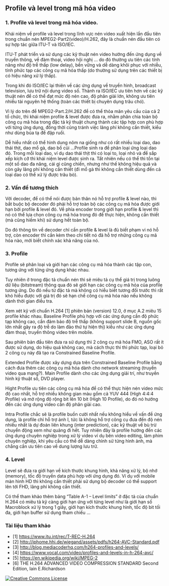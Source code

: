 ## Profile và level trong mã hóa video

### 1. Profile và level trong mã hóa video.

Khái niệm về profile và level trong lĩnh vực nén video xuất hiện lần đầu tiên trong chuẩn nén MPEG2-Part2(video)/H.262, đây là chuẩn nén đầu tiên có sự hợp tác giữa ITU-T và ISO/IEC.

ITU-T phát triển và sử dụng các kỹ thuật nén video hướng đến ứng dụng về truyền thông, về đàm thoại, video hội nghị … do đó thường ưu tiên các tính năng như độ trễ thấp (low delay), bền vững và dễ dàng khôi phục với nhiễu, tính phức tạp các công cụ mã hóa thấp (do thường sử dụng trên các thiết bị có hiệu năng xử lý thấp).

Trong khi đó ISO/IEC lại thiên về các ứng dụng về truyền hình, broadcast television, lưu trữ nội dung video số. Thành ra ISO/IEC ưu tiên hơn về các kỹ thuật nén để có thể đạt mức độ nén cao, độ phân giải lớn, không ưu tiên nhiều tài nguyên hệ thống (toàn các thiết bị chuyên dụng trâu chó).

Vì lý do trên để MPEG2-Part.2/H.262 để có thể thỏa mãn yêu cầu của cả 2 tổ chức, thì khái niệm profile & level được đưa ra, nhằm phân chia toàn bộ công cụ mã hóa trong đặc tả kỹ thuật chung thành các tập hợp con phù hợp với từng ứng dụng, đồng thời cũng tránh việc lãng phí không cần thiết, kiểu như dùng búa tạ để đập ruồi.

Dễ hiểu nhất có thể hình dung nôm na giống như có rất nhiều loại dao, dao thái thịt, dao mổ gà, dao bổ củi …Profile sinh ra để phân loại ứng loại dao đó. Trong mỗi loại dao, ví dụ dao thái thịt thì có loại to, loại nhỏ và để sắp xếp kích cỡ thì khái niệm level được sinh ra. Tất nhiên nếu có thể thì tồn tại một số dao đa năng, cái gì cũng chiến, nhưng như thế không hiệu quả và còn gây lãng phí không cần thiết (đi mổ gà thì không cần thiết dùng đến cả loại dao có thể xử lý được trâu bò). 

### 2. Vấn đề tương thích

Với decoder, để có thể nói được bản thân nó hỗ trợ profile & level nào, thì bắt buộc bộ decoder đó phải hỗ trợ toàn bộ các công cụ mã hóa được giới hạn bởi profile & level đó. Về phía encoder trong giới hạn profile & level thì nó có thể lựa chọn công cụ mã hóa trong đó để thực hiện, không cần thiết (mà cũng hiếm khi) sử dụng hết toàn bộ.

Do đó thông tin về decoder chỉ cần profile & level là đủ biết phạm vi nó hỗ trợ, còn encoder thì cần kèm theo chi tiết nó đã hỗ trợ những công cụ mã hóa nào, mới biết chính xác khả năng của nó.

### 3. Profile

Profile sẽ phân loại và giới hạn các công cụ mã hóa thành các tập con, tương ứng với từng ứng dụng khác nhau.

Tuy nhiên ở trong đặc tả chuẩn nén thì sẽ miêu tả cụ thể giá trị trong luông dữ liệu (bitstream) thông qua đó sẽ giới hạn các công cụ mã hóa của profile tương ứng. Do đó nếu từ đặc tả mà không có hiểu biết tương đối trước thì rất khó hiểu được với giá trị đó sẽ hạn chế công cụ mã hóa nào nếu không dành thời gian điều tra.

Xem xét kỹ với chuẩn H.264 [1] phiên bản (version) 12.0, ở mục A.2 miêu 15 profile khác nhau. Baseline Profile phù hợp với các ứng dụng cần độ phức tạp không cao, cần đảm bảo độ trễ thấp (không support slide B, nguồn gốc lớn nhất gây ra độ trễ do làm đảo thứ tự hiện thị) kiểu như các ứng dụng đàm thoại, truyền thông video trên mobile.

Sau phiên bản đầu tiên đưa ra sử dụng thì 2 công cụ mã hóa FMO, ASO rất ít được sử dụng, do hiệu quá không cao, mà cách thực thi thì phức tạp, loại bỏ 2 công cụ này đã tạo ra Constrained Baseline Profile.

Extended Profile được xây dựng dựa trên Constrained Baseline Profile bằng cách đưa thêm các công cụ mã hóa dành cho network streaming (truyền video qua mạng?). Main Profile dành cho các ứng dụng giải trí, như truyền hình kỹ thuật số, DVD player.

Hight Profile ưu tiên các công cụ mã hóa để có thể thực hiện nén video mức độ cao nhất, hỗ trợ nhiều không gian màu gồm cả YUV 444 (High 4:4:4 Profile) và mở rộng độ rộng bit lên 10 bit (High 10 Profile), do đó nó hướng đến các ứng dụng video cần độ phân giải cao.

Intra Profile chắc sẽ là profile buồn cười nhất nếu không hiểu về vấn đề ứng dụng, là profile chỉ hỗ trợ ảnh I, tức là không hỗ trợ công cụ đưa đến độ nén nhiều nhất là dự đoán liên khung (inter prediction), các kỹ thuật về bù trừ chuyển động xem như quảng đi hết. Tuy nhiên đây là profile hướng đến các ứng dụng chuyên nghiệp trong xử lý video ví dụ bên video editing, làm phim chuyên nghiệp, khi yêu cầu có thể dễ dàng chỉnh sử từng hình ảnh, mà chẳng cần ưu tiên cao về dung lượng lưu trữ.

### 4. Level
Level sẽ đưa ra giới hạn về kích thước khung hình, khả năng xử lý, bộ nhớ (memory), tốc độ truyền data phù hợp với ứng dụng đó. Ví dụ với mobile màn hình HD thì không cần thiết phải sử dụng bộ decoder có thể support lên tới FHD, lãng phí không cần thiết.

Có thể tham khảo thêm bảng “Table A-1 – Level limits” ở đặc tả của chuẩn H.264 có miêu tả kỹ càng giới hạn ứng với từng level như là giới hạn số Macroblock xử lý trong 1 giây, giới hạn kích thước khung hình, tốc độ bit tối đa, giới hạn buffer sử dụng tham chiếu …

### Tài liệu tham khảo
- [1] https://www.itu.int/rec/T-REC-H.264
- [2] http://iphome.hhi.de/wiegand/assets/pdfs/h264-AVC-Standard.pdf
- [3] http://blog.mediacoderhq.com/h264-profiles-and-levels/
- [4] https://www.vocal.com/video/profiles-and-levels-in-h-264-avc/
- [5] https://en.wikipedia.org/wiki/MPEG-2
- [6] THE H.264 ADVANCED VIDEO COMPRESSION STANDARD Second Edition, Iain E.Richardson

<a rel="license" href="http://creativecommons.org/licenses/by-nc-nd/4.0/"><img alt="Creative Commons License" style="border-width:0" src="https://i.creativecommons.org/l/by-nc-nd/4.0/80x15.png" />